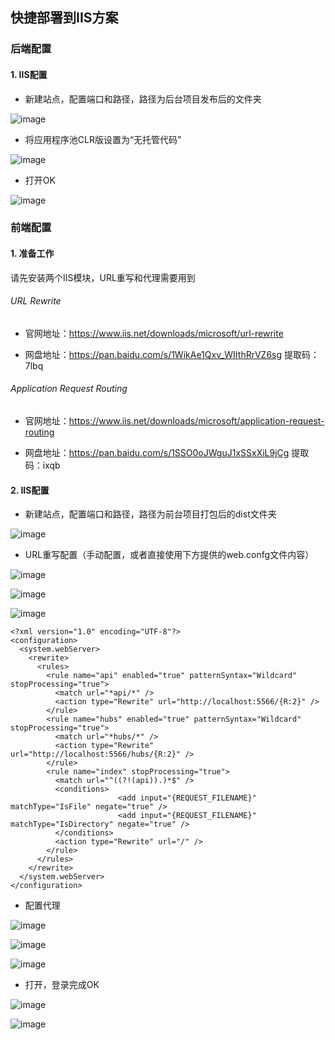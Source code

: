 ## 快捷部署到IIS方案

### 后端配置

#### 1. IIS配置

- 新建站点，配置端口和路径，路径为后台项目发布后的文件夹

![image](https://images.gitee.com/uploads/images/2021/0512/210840_3eccd2b2_1572418.png "IIS1.png")

- 将应用程序池CLR版设置为“无托管代码”

![image](https://images.gitee.com/uploads/images/2021/0512/210905_f633c45c_1572418.png "IIS2.png")

- 打开OK

![image](https://images.gitee.com/uploads/images/2021/0512/210955_8669e0b6_1572418.png "IIS3.png")


### 前端配置



#### 1. 准备工作

请先安装两个IIS模块，URL重写和代理需要用到

###### URL Rewrite

- 官网地址：https://www.iis.net/downloads/microsoft/url-rewrite

- 网盘地址：https://pan.baidu.com/s/1WikAe1Qxv_WIIthRrVZ6sg  提取码：7lbq

###### Application Request Routing

- 官网地址：https://www.iis.net/downloads/microsoft/application-request-routing

- 网盘地址：https://pan.baidu.com/s/1SSO0oJWguJ1xSSxXiL9jCg  提取码：ixqb 

#### 2. IIS配置

- 新建站点，配置端口和路径，路径为前台项目打包后的dist文件夹

![image](https://images.gitee.com/uploads/images/2021/0512/211127_a3b22049_1572418.png "IIS4.png")

- URL重写配置（手动配置，或者直接使用下方提供的web.confg文件内容）

![image](https://images.gitee.com/uploads/images/2021/0512/211146_2890f00d_1572418.png "IIS5.png")

![image](https://images.gitee.com/uploads/images/2021/0512/211158_bed29f77_1572418.png "IIS6.png")

![image](https://images.gitee.com/uploads/images/2021/0512/211211_960c34a0_1572418.png "IIS7.png")


```
<?xml version="1.0" encoding="UTF-8"?>
<configuration>
  <system.webServer>
    <rewrite>
      <rules>
        <rule name="api" enabled="true" patternSyntax="Wildcard" stopProcessing="true">
          <match url="*api/*" />
          <action type="Rewrite" url="http://localhost:5566/{R:2}" />
        </rule>
        <rule name="hubs" enabled="true" patternSyntax="Wildcard" stopProcessing="true">
          <match url="*hubs/*" />
          <action type="Rewrite" url="http://localhost:5566/hubs/{R:2}" />
        </rule>
        <rule name="index" stopProcessing="true">
          <match url="^((?!(api)).)*$" />
          <conditions>
                        <add input="{REQUEST_FILENAME}" matchType="IsFile" negate="true" />
                        <add input="{REQUEST_FILENAME}" matchType="IsDirectory" negate="true" />
          </conditions>
          <action type="Rewrite" url="/" />
        </rule>
      </rules>
    </rewrite>
  </system.webServer>
</configuration>
```

- 配置代理

![image](https://images.gitee.com/uploads/images/2021/0512/211227_5491dbe2_1572418.png "IIS8.png")

![image](https://images.gitee.com/uploads/images/2021/0512/211238_65613c8e_1572418.png "IIS9.png")

![image](https://images.gitee.com/uploads/images/2021/0512/211250_d5d10f80_1572418.png "IIS10.png")

- 打开，登录完成OK

![image](https://images.gitee.com/uploads/images/2021/0512/211303_cc69fb93_1572418.png "IIS11.png")

![image](https://images.gitee.com/uploads/images/2021/0512/211313_9a7e6b84_1572418.png "IIS12.png")